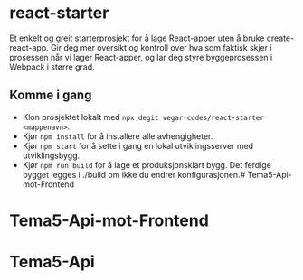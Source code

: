 # react-starter

Et enkelt og greit starterprosjekt for å lage React-apper uten å bruke create-react-app. Gir deg mer oversikt og kontroll over hva som faktisk skjer i prosessen når vi lager React-apper, og lar deg styre byggeprosessen i Webpack i større grad.

## Komme i gang
+ Klon prosjektet lokalt med `npx degit vegar-codes/react-starter <mappenavn>`.
+ Kjør `npm install` for å installere alle avhengigheter.
+ Kjør `npm start` for å sette i gang en lokal utviklingsserver med utviklingsbygg.
+ Kjør `npm run build` for å lage et produksjonsklart bygg. Det ferdige bygget legges i ./build om ikke du endrer konfigurasjonen.# Tema5-Api-mot-Frontend
# Tema5-Api-mot-Frontend
# Tema5-Api
